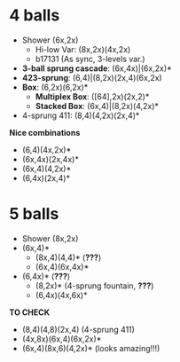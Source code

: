 # 4 balls

- Shower (6x,2x)
  - Hi-low Var: (8x,2x)(4x,2x)
  - b17131 (As sync, 3-levels var.)
- **3-ball sprung cascade**: (6x,4x)|(6x,2x)\*
- **423-sprung**: (6,4)|(8,2x)(2x,4)(6x,2x)
- **Box**: (6,2x)(6,2x)\*
  - **Multiplex Box**: ([64],2x)(2x,2)\*
  - **Stacked Box**: (6x,4)|(8,2x)(4,2x)\*
- 4-sprung 411: (8,4)(4,2x)(2x,4)\*

**Nice combinations**  
- (6,4)(4x,2x)\*
- (6x,4x)(2x,4x)\*
- (6x,4)(4,2x)\*
- (6,4x)(2x,4)\*

# 5 balls 

- Shower (8x,2x)
- (6x,4)\*
  - (8x,4)(4,4)\* (**???**)
  - (6x,4)(6x,4x)\*
- (6,4x)\* (**???**)
  - (8,2x)\* (4-sprung fountain, **???**)
  - (6,4x)(4x,6x)\*

**TO CHECK**  
- (8,4)(4,8)(2x,4) (4-sprung 411)
- (4x,8x)(6x,4)(6x,2x)\*
- (6x,4)(8x,6)(4,2x)\* (looks amazing!!!)


